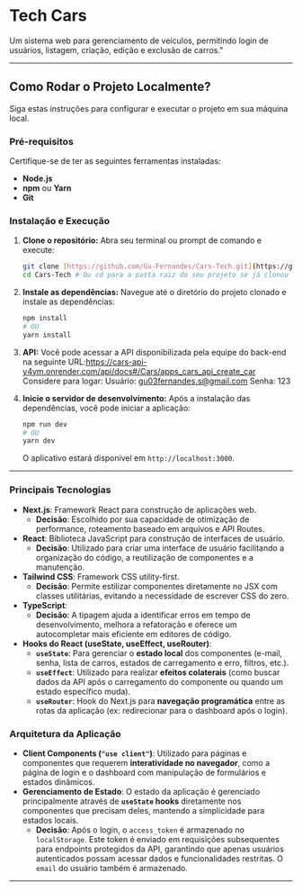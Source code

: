 # Tech Cars

Um sistema web para gerenciamento de veículos, permitindo login de usuários, listagem, criação, edição e exclusão de carros."

---

## Como Rodar o Projeto Localmente?

Siga estas instruções para configurar e executar o projeto em sua máquina local.

### Pré-requisitos

Certifique-se de ter as seguintes ferramentas instaladas:

* **Node.js**
* **npm** ou **Yarn**
* **Git**

### Instalação e Execução

1.  **Clone o repositório:**
    Abra seu terminal ou prompt de comando e execute:
    ```bash
    git clone [https://github.com/Gu-Fernandes/Cars-Tech.git](https://github.com/Gu-Fernandes/Cars-Tech.git)
    cd Cars-Tech # Ou cd para a pasta raiz do seu projeto se já clonou
    ```

2.  **Instale as dependências:**
    Navegue até o diretório do projeto clonado e instale as dependências:
    ```bash
    npm install
    # OU
    yarn install
    ```

3.  **API:**
   Você pode acessar a API disponibilizada pela equipe do back-end na seguinte URL:https://cars-api-y4ym.onrender.com/api/docs#/Cars/apps_cars_api_create_car
    Considere para logar:
    Usuário: gu03fernandes.s@gmail.com
    Senha: 123


5.  **Inicie o servidor de desenvolvimento:**
    Após a instalação das dependências, você pode iniciar a aplicação:
    ```bash
    npm run dev
    # OU
    yarn dev
    ```

    O aplicativo estará disponível em `http://localhost:3000`.

---


### Principais Tecnologias

* **Next.js**: Framework React para construção de aplicações web.
    * **Decisão**: Escolhido por sua capacidade de otimização de performance, roteamento baseado em arquivos e API Routes. 
* **React**: Biblioteca JavaScript para construção de interfaces de usuário.
    * **Decisão**: Utilizado para criar uma interface de usuário facilitando a organização do código, a reutilização de componentes e a manutenção.
* **Tailwind CSS**: Framework CSS utility-first.
    * **Decisão**: Permite estilizar componentes diretamente no JSX com classes utilitárias, evitando a necessidade de escrever CSS do zero.
* **TypeScript**: 
    * **Decisão**: A tipagem ajuda a identificar erros em tempo de desenvolvimento, melhora a refatoração e oferece um autocompletar mais eficiente em editores de código.
* **Hooks do React (useState, useEffect, useRouter)**:
    * **`useState`**: Para gerenciar o **estado local** dos componentes (e-mail, senha, lista de carros, estados de carregamento e erro, filtros, etc.).
    * **`useEffect`**: Utilizado para realizar **efeitos colaterais** (como buscar dados da API após o carregamento do componente ou quando um estado específico muda).
    * **`useRouter`**: Hook do Next.js para **navegação programática** entre as rotas da aplicação (ex: redirecionar para o dashboard após o login).

### Arquitetura da Aplicação

* **Client Components (`"use client"`)**: Utilizado para páginas e componentes que requerem **interatividade no navegador**, como a página de login e o dashboard com manipulação de formulários e estados dinâmicos.
* **Gerenciamento de Estado**: O estado da aplicação é gerenciado principalmente através de **`useState` hooks** diretamente nos componentes que precisam deles, mantendo a simplicidade para estados locais. 
    * **Decisão**: Após o login, o `access_token` é armazenado no `localStorage`. Este token é enviado em requisições subsequentes para endpoints protegidos da API, garantindo que apenas usuários autenticados possam acessar dados e funcionalidades restritas. O `email` do usuário também é armazenado.

---
